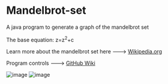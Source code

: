 # Mandelbrot-set
A java program to generate a graph of the mandelbrot set

The base equation: z=z<sup>2</sup>+c

Learn more about the mandelbrot set here ---> [Wikipedia.org](https://en.wikipedia.org/wiki/Mandelbrot_set)

Program controls ---> [GitHub Wiki](https://github.com/C-Glick/Mandelbrot-set/wiki)

![image](/demo.gif)
![image](/demo2.gif)
